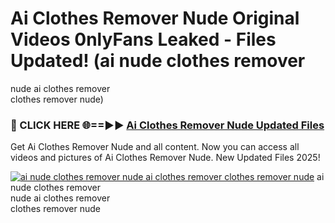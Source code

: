 # Ai Clothes Remover Nude Original Videos 0nlyFans Leaked - Files Updated! (ai nude clothes remover<br>
nude ai clothes remover<br>
clothes remover nude)

<h3>🔴 CLICK HERE 🌐==►► <a href="https://tinyurl.com/2p9ay9w9" rel="nofollow">Ai Clothes Remover Nude Updated Files</a></h3>

Get Ai Clothes Remover Nude and all content. Now you can access all videos and pictures of Ai Clothes Remover Nude. New Updated Files 2025!

[![ai nude clothes remover<br>
nude ai clothes remover<br>
clothes remover nude](https://i.imgur.com/KQgVmj3.gif)](https://tinyurl.com/2p9ay9w9)
ai nude clothes remover<br>
nude ai clothes remover<br>
clothes remover nude